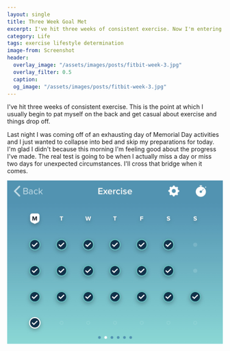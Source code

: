 ```yaml
---
layout: single
title: Three Week Goal Met
excerpt: I've hit three weeks of consistent exercise. Now I'm entering the danger zone.
category: Life
tags: exercise lifestyle determination
image-from: Screenshot
header:
  overlay_image: "/assets/images/posts/fitbit-week-3.jpg"
  overlay_filter: 0.5
  caption: 
  og_image: "/assets/images/posts/fitbit-week-3.jpg"
---
```


I've hit three weeks of consistent exercise. This is the point at which I usually begin to pat myself on the back and get casual about exercise and things drop off.

Last night I was coming off of an exhausting day of Memorial Day activities and I just wanted to collapse into bed and skip my preparations for today. I'm glad I didn't because this morning I'm feeling good about the progress I've made. The real test is going to be when I actually miss a day or miss two days for unexpected circumstances. I'll cross that bridge when it comes.

![Three weeks of exercise Fitbit screenshot](/assets/images/posts/fitbit-week-3.jpg)
